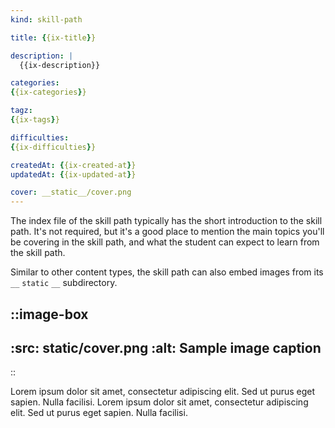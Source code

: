```yaml
---
kind: skill-path

title: {{ix-title}}

description: |
  {{ix-description}}

categories:
{{ix-categories}}

tagz:
{{ix-tags}}

difficulties:
{{ix-difficulties}}

createdAt: {{ix-created-at}}
updatedAt: {{ix-updated-at}}

cover: __static__/cover.png
---
```


The index file of the skill path typically has the short introduction to the skill path.
It's not required, but it's a good place to mention the main topics you'll be covering in the skill path,
and what the student can expect to learn from the skill path.

Similar to other content types, the skill path can also embed images from its `__` `static` `__` subdirectory.

::image-box
---
:src: __static__/cover.png
:alt: Sample image caption
---
::

Lorem ipsum dolor sit amet, consectetur adipiscing elit. Sed ut purus eget sapien. Nulla facilisi.
Lorem ipsum dolor sit amet, consectetur adipiscing elit. Sed ut purus eget sapien. Nulla facilisi.


